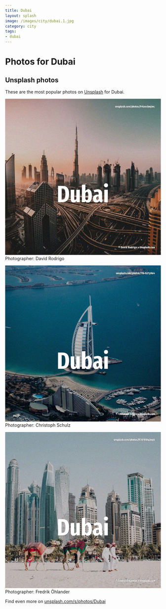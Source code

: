 ```yaml
---
title: Dubai
layout: splash
image: /images/city/dubai.1.jpg
category: city
tags:
- dubai
---
```

# Photos for Dubai
 
## Unsplash photos
These are the most popular photos on [Unsplash](https://unsplash.com) for Dubai.
 
![Dubai](/images/city/dubai.1.jpg)
Photographer:  David Rodrigo
 
![Dubai](/images/city/dubai.2.jpg)
Photographer:  Christoph Schulz
 
![Dubai](/images/city/dubai.3.jpg)
Photographer:  Fredrik Öhlander
 
Find even more on [unsplash.com/s/photos/Dubai](https://unsplash.com/s/photos/Dubai)
 
